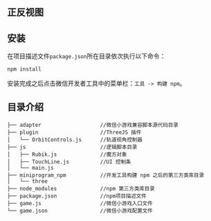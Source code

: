 ## 正反视图

## 安装

在项目描述文件`package.json`所在目录依次执行以下命令：

```bash
npm install
```

安装完成之后点击微信开发者工具中的菜单栏：`工具 -> 构建 npm`。

## 目录介绍

```
├── adapter                   //微信小游戏兼容脚本源代码目录
├── plugin                    //ThreeJS 插件
│   └── OrbitControls.js      //轨道视角控制器
├── js                        //逻辑脚本目录
│   ├── Rubik.js              //魔方对象
│   ├── TouchLine.js          //UI 控制条
│   └── main.js
├── miniprogram_npm           //开发工具构建 npm 之后的第三方类库目录
│   └── three
├── node_modules              //npm 第三方类库目录
├── package.json              //npm项目描述文件
├── game.js                   //微信小游戏入口文件
└── game.json                 //微信小游戏配置文件
```

